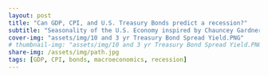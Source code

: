 ```yaml
---
layout: post
title: "Can GDP, CPI, and U.S. Treasury Bonds predict a recession?"
subtitle: "Seasonality of the U.S. Economy inspired by Chauncey Gardner" 
cover-img: "assets/img/10 and 3 yr Treasury Bond Spread Yield.PNG"
# thumbnail-img: "assets/img/10 and 3 yr Treasury Bond Spread Yield.PNG"
share-img: /assets/img/path.jpg
tags: [GDP, CPI, bonds, macroeconomics, recession]
---
```

